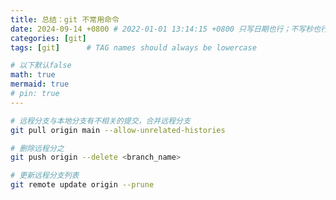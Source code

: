 ```yaml
---
title: 总结：git 不常用命令
date: 2024-09-14 +0800 # 2022-01-01 13:14:15 +0800 只写日期也行；不写秒也行；这样也行 2022-03-09T00:55:42+08:00
categories: [git]
tags: [git]      # TAG names should always be lowercase

# 以下默认false
math: true
mermaid: true
# pin: true
---
```


```bash
# 远程分支与本地分支有不相关的提交，合并远程分支
git pull origin main --allow-unrelated-histories
```

```bash
# 删除远程分之
git push origin --delete <branch_name>
```

```bash
# 更新远程分支列表
git remote update origin --prune
```
